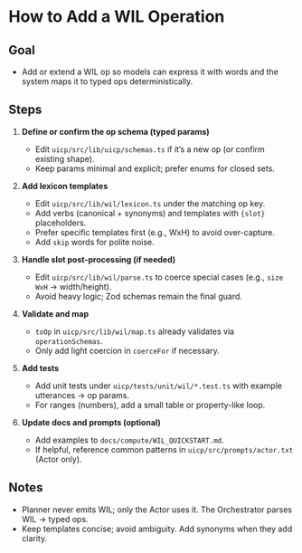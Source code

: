 # How to Add a WIL Operation

## Goal

- Add or extend a WIL op so models can express it with words and the system maps it to typed ops deterministically.

## Steps

1. **Define or confirm the op schema (typed params)**
   - Edit `uicp/src/lib/uicp/schemas.ts` if it’s a new op (or confirm existing shape).
   - Keep params minimal and explicit; prefer enums for closed sets.

2. **Add lexicon templates**
   - Edit `uicp/src/lib/wil/lexicon.ts` under the matching op key.
   - Add verbs (canonical + synonyms) and templates with `{slot}` placeholders.
   - Prefer specific templates first (e.g., WxH) to avoid over-capture.
   - Add `skip` words for polite noise.

3. **Handle slot post-processing (if needed)**
   - Edit `uicp/src/lib/wil/parse.ts` to coerce special cases (e.g., `size WxH` → width/height).
   - Avoid heavy logic; Zod schemas remain the final guard.

4. **Validate and map**
   - `toOp` in `uicp/src/lib/wil/map.ts` already validates via `operationSchemas`.
   - Only add light coercion in `coerceFor` if necessary.

5. **Add tests**
   - Add unit tests under `uicp/tests/unit/wil/*.test.ts` with example utterances → op params.
   - For ranges (numbers), add a small table or property-like loop.

6. **Update docs and prompts (optional)**
   - Add examples to `docs/compute/WIL_QUICKSTART.md`.
   - If helpful, reference common patterns in `uicp/src/prompts/actor.txt` (Actor only).

## Notes

- Planner never emits WIL; only the Actor uses it. The Orchestrator parses WIL → typed ops.
- Keep templates concise; avoid ambiguity. Add synonyms when they add clarity.

